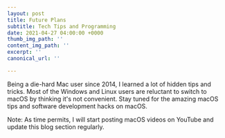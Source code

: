 ```yaml
---
layout: post
title: Future Plans
subtitle: Tech Tips and Programming
date: 2021-04-27 04:00:00 +0000
thumb_img_path: ''
content_img_path: ''
excerpt: ''
canonical_url: ''

---
```

Being a die-hard Mac user since 2014, I learned a lot of hidden tips and tricks. Most of the Windows and Linux users are reluctant to switch to macOS by thinking it's not convenient. Stay tuned for the amazing macOS tips and software development hacks on macOS. 

Note: As time permits, I will start posting macOS videos on YouTube and update this blog section regularly. 